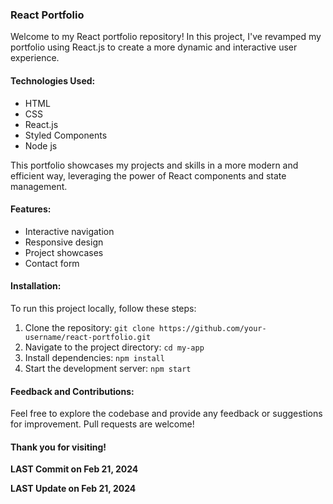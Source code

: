 ### React Portfolio

Welcome to my React portfolio repository! In this project, I've revamped my portfolio using React.js to create a more dynamic and interactive user experience.

#### Technologies Used:

- HTML
- CSS
- React.js
- Styled Components
- Node js

This portfolio showcases my projects and skills in a more modern and efficient way, leveraging the power of React components and state management.

#### Features:

- Interactive navigation
- Responsive design
- Project showcases
- Contact form

#### Installation:

To run this project locally, follow these steps:

1. Clone the repository: `git clone https://github.com/your-username/react-portfolio.git`
2. Navigate to the project directory: `cd my-app`
3. Install dependencies: `npm install`
4. Start the development server: `npm start`

#### Feedback and Contributions:

Feel free to explore the codebase and provide any feedback or suggestions for improvement. Pull requests are welcome!

#### Thank you for visiting!

**LAST Commit on Feb 21, 2024**

**LAST Update on Feb 21, 2024**
